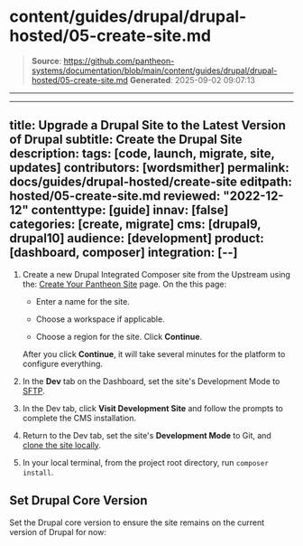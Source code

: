 # content/guides/drupal/drupal-hosted/05-create-site.md

> **Source**: https://github.com/pantheon-systems/documentation/blob/main/content/guides/drupal/drupal-hosted/05-create-site.md
> **Generated**: 2025-09-02 09:07:13

---

---
title: Upgrade a Drupal Site to the Latest Version of Drupal
subtitle: Create the Drupal Site
description:
tags: [code, launch, migrate, site, updates]
contributors: [wordsmither]
permalink: docs/guides/drupal-hosted/create-site
editpath: hosted/05-create-site.md
reviewed: "2022-12-12"
contenttype: [guide]
innav: [false]
categories: [create, migrate]
cms: [drupal9, drupal10]
audience: [development]
product: [dashboard, composer]
integration: [--]
---

1. Create a new Drupal Integrated Composer site from the Upstream using the: [Create Your Pantheon Site](https://dashboard.pantheon.io/sites/create?upstream_id=897fdf15-992e-4fa1-beab-89e2b5027e03) page. On the this page:

   - Enter a name for the site.

   - Choose a workspace if applicable.

   - Choose a region for the site. Click **Continue**.

   After you click **Continue**, it will take several minutes for the platform to configure everything.

1. In the **<Icon icon="wrench" /> Dev** tab on the Dashboard, set the site's Development Mode to [SFTP](/guides/sftp).

1. In the Dev tab, click **Visit Development Site** and follow the prompts to complete the CMS installation.

1. Return to the Dev tab, set the site's **Development Mode** to Git, and [clone the site locally](/guides/local-development/configuration).

1. In your local terminal, from the project root directory, run `composer install`.

<Accordion title="If your existing site has modules incompatible with MariaDB 10.4" id="consider-confirm-mariadb">

<Partial file="drupal/drupal-mariadb-considerations.md" />

<Partial file="confirm-db-upgrade-workflow.md" />

</Accordion>

## Set Drupal Core Version

Set the Drupal core version to ensure the site remains on the current version of Drupal for now:

<Partial file="drupal/core-version-remain-on-d8.md" />

